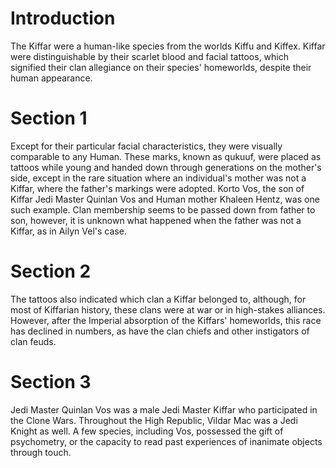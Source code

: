 # Introduction

The Kiffar were a human-like species from the worlds Kiffu and Kiffex.
Kiffar were distinguishable by their scarlet blood and facial tattoos, which signified their clan allegiance on their species' homeworlds, despite their human appearance.

# Section 1

Except for their particular facial characteristics, they were visually comparable to any Human.
These marks, known as qukuuf, were placed as tattoos while young and handed down through generations on the mother's side, except in the rare situation where an individual's mother was not a Kiffar, where the father's markings were adopted.
Korto Vos, the son of Kiffar Jedi Master Quinlan Vos and Human mother Khaleen Hentz, was one such example.
Clan membership seems to be passed down from father to son, however, it is unknown what happened when the father was not a Kiffar, as in Ailyn Vel's case.

# Section 2

The tattoos also indicated which clan a Kiffar belonged to, although, for most of Kiffarian history, these clans were at war or in high-stakes alliances.
However, after the Imperial absorption of the Kiffars' homeworlds, this race has declined in numbers, as have the clan chiefs and other instigators of clan feuds.

# Section 3

Jedi Master Quinlan Vos was a male Jedi Master Kiffar who participated in the Clone Wars.
Throughout the High Republic, Vildar Mac was a Jedi Knight as well.
A few species, including Vos, possessed the gift of psychometry, or the capacity to read past experiences of inanimate objects through touch.
